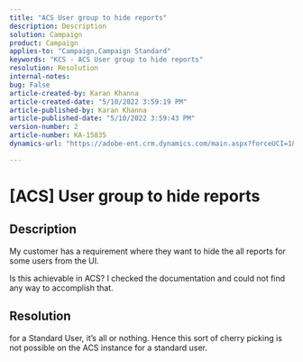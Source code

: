 ```yaml
---
title: "ACS User group to hide reports"
description: Description
solution: Campaign
product: Campaign
applies-to: "Campaign,Campaign Standard"
keywords: "KCS - ACS User group to hide reports"
resolution: Resolution
internal-notes: 
bug: False
article-created-by: Karan Khanna
article-created-date: "5/10/2022 3:59:19 PM"
article-published-by: Karan Khanna
article-published-date: "5/10/2022 3:59:43 PM"
version-number: 2
article-number: KA-15835
dynamics-url: "https://adobe-ent.crm.dynamics.com/main.aspx?forceUCI=1&pagetype=entityrecord&etn=knowledgearticle&id=bc6b6624-7ad0-ec11-a7b5-00224809c556"

---
```

# [ACS] User group to hide reports

## Description


My customer has a requirement where they want to hide the all reports for some users from the UI.

 Is this achievable in ACS? I checked the documentation and could not find any way to accomplish that.


## Resolution


for a Standard User, it’s all or nothing. Hence this sort of cherry picking is not possible on the ACS instance for a standard user.
